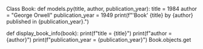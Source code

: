 Class Book:
  def models.py(title, author, publication_year):
  title = 1984
  author = "George Orwell"
  publication_year = 1949
  print(f"'Book' {title} by {author} published in {publication_year}.")

  def display_book_info(book):
    print(f"title = {title}")
    print(f"author = {author}")
    print(f"publication_year = {publication_year}")
Book.objects.get
